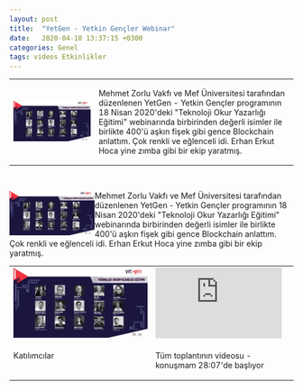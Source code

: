 ```yaml
---
layout: post
title:  "YetGen - Yetkin Gençler Webinar"
date:   2020-04-18 13:37:15 +0300
categories: Genel
tags: videos Etkinlikler
---
```


<table><tr><td style="width:30%">
   <img src="/assets/yetgen_3.jpg">
</td>
<td style="width:70%; vertical-align:top">
<p>
Mehmet Zorlu Vakfı ve Mef Üniversitesi tarafından düzenlenen YetGen - Yetkin Gençler programının 18 Nisan 2020'deki "Teknoloji Okur Yazarlığı Eğitimi" webinarında birbirinden değerli isimler ile birlikte 400'ü aşkın fişek gibi gence Blockchain anlattım. Çok renkli ve eğlenceli idi. Erhan Erkut Hoca yine zımba gibi bir ekip yaratmış. 
</p>
</td></tr></table>

&nbsp;

<img align="left" src="/assets/yetgen_3.jpg" style="width:30%"> <a>Mehmet Zorlu Vakfı ve Mef Üniversitesi tarafından düzenlenen YetGen - Yetkin Gençler programının 18 Nisan 2020'deki "Teknoloji Okur Yazarlığı Eğitimi" webinarında birbirinden değerli isimler ile birlikte 400'ü aşkın fişek gibi gence Blockchain anlattım. Çok renkli ve eğlenceli idi. Erhan Erkut Hoca yine zımba gibi bir ekip yaratmış. </a>






<table><tr><td style="width:50%">
<img src="/assets/yetgen_2.jpg">
</td>
<td style="width:50%">
<iframe width="224" height="126" src="https://www.youtube.com/embed/tFMYrUdCcJ0?t=1687" frameborder="0" allowfullscreen></iframe></td></tr>
<tr><td style="width:50%; vertical-align:top">
<p>
Katılımcılar
</p></td>
<td style="width:70%; vertical-align:top">
<p>
Tüm toplantının videosu - konuşmam 28:07'de başlıyor</p>
</td></tr>
</table>

